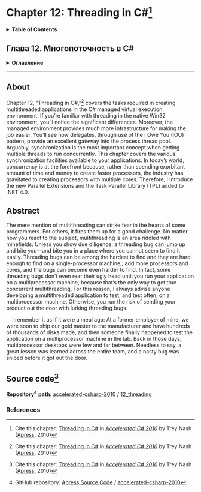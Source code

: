 # Chapter 12: Threading in C#[^1]
<details>
  <summary><b>Table of Contents</b></summary>

- Threading in C# and .NET
  * Starting Threads
    * Passing Data to New Threads
    * Using _ParameterizedThreadStart_
  * The IOU Pattern and Asynchronous Method Calls
  * States of a Thread
  * Terminating Threads
  * Halting Threads and Waking Sleeping Threads
  * Waiting for a Thread to Exit
  * Foreground and Background Threads
  * Thread-Local Storage
  * How Unmanaged Threads and COM Apartments Fit In
- Synchronizing Work Between Threads
  * Lightweight Synchronization with the _Interlocked_ Class
  * _SpinLock_ Class
  * _Monitor_ Class
    * Beware of Boxing
    * Pulse and Wait
  * Locking Objects
    * _ReaderWriterLock_
    * _ReaderWriterLockSlim_
    * _Mutex_
  * Semaphore
  * Events
  * Win32 Synchronization Objects and _WaitHandle_
- Using _ThreadPool_
  * Asynchronous Method Calls
  * Timers
- Concurrent Programming
  * _Task_ Class
  * _Parallel_ Class
  * Easy Entry to the Thread Pool
- Thread-Safe Collection Classes
- Summary
</details>

## Глава 12. Многопоточность в C#
<details>
  <summary><b>Оглавление</b></summary>

- Многопоточность в C# и .NET
  * Запуск потоков
  * Передача данных новым потокам
  * Использование _ParameterizedThreadStart_
  * Шаблон IOU и асинхронные вызовы методов
  * Состояния потока
  * Завершение потоков
  * Останавливающиеся и пробуждающиеся потоки
  * Ожидание завершения потока
  * Потоки переднего плана и фоновые потоки
  * Локальное хранилище потока
  * Как неуправляемые потоки и апартаменты COM приспособлены друг к другу
- Синхронизация работы между потоками
  * Легковесная синхронизация с помощью класса _Interlocked_
  * Класс _SpinLock_
  * Класс _Monitor_
  * Блокирующие объекты
  * Семафоры
  * События
  * Объекты синхронизации Win32 и _WaitHandle_
- Использование _ThreadPool_
  * Асинхронные вызовы методов
  * Таймеры
- Параллельное программирование
  * Класс _Task_
  * Класс _Parallel_
  * Простой вход в пул потоков
- Классы коллекций, безопасные в отношении потоков
- Резюме
</details>

---
## About
Chapter 12, “Threading in C#,”[^1] covers the tasks required in creating multithreaded applications in
the C# managed virtual execution environment. If you’re familiar with threading in the native Win32
environment, you’ll notice the significant differences. Moreover, the managed environment provides
much more infrastructure for making the job easier. You’ll see how delegates, through use of the I Owe
You (IOU) pattern, provide an excellent gateway into the process thread pool. Arguably, synchronization
is the most important concept when getting multiple threads to run concurrently. This chapter covers
the various synchronization facilities available to your applications. In today’s world, concurrency is at
the forefront because, rather than spending exorbitant amount of time and money to create faster
processors, the industry has gravitated to creating processors with multiple cores. Therefore, I introduce
the new Parallel Extensions and the Task Parallel Library (TPL) added to .NET 4.0.

## Abstract
The mere mention of multithreading can strike fear in the hearts of some programmers. For others, it
fires them up for a good challenge. No matter how you react to the subject, multithreading is an area
riddled with minefields. Unless you show due diligence, a threading bug can jump up and bite you—and
bite you in a place where you cannot seem to find it easily. Threading bugs can be among the hardest to
find and they are hard enough to find on a single-processor machine,; add more processors and cores,
and the bugs can become even harder to find. In fact, some threading bugs don’t even rear their ugly
head until you run your application on a multiprocessor machine, because that’s the only way to get true
concurrent multithreading. For this reason, I always advise anyone developing a multithreaded
application to test, and test often, on a multiprocessor machine. Otherwise, you run the risk of sending
your product out the door with lurking threading bugs.

&nbsp;&nbsp;&nbsp; I remember it as if it were a meal ago: At a former employer of mine, we were soon to ship our gold
master to the manufacturer and have hundreds of thousands of disks made, and then someone finally
happened to test the application on a multiprocessor machine in the lab. Back in those days,
multiprocessor desktops were few and far between. Needless to say, a great lesson was learned across
the entire team, and a nasty bug was sniped before it got out the door.

## Source code[^1]
**Repository**[^2] **path**: [accelerated-csharp-2010](https://github.com/Apress/accelerated-csharp-2010)
/ [12_threading](https://github.com/Apress/accelerated-csharp-2010/tree/master/12_threading)

### References
[^1]: Cite this chapter: [Threading in C#](https://link.springer.com/chapter/10.1007/978-1-4302-2538-6_12) in 
[_Accelerated C# 2010_](https://link.springer.com/book/10.1007/978-1-4302-2538-6) by Trey Nash ([Apress](https://www.apress.com/), 2010)
[^2]: GitHub repository: [Apress Source Code](https://github.com/Apress) / [accelerated-csharp-2010](https://github.com/Apress/accelerated-csharp-2010)
